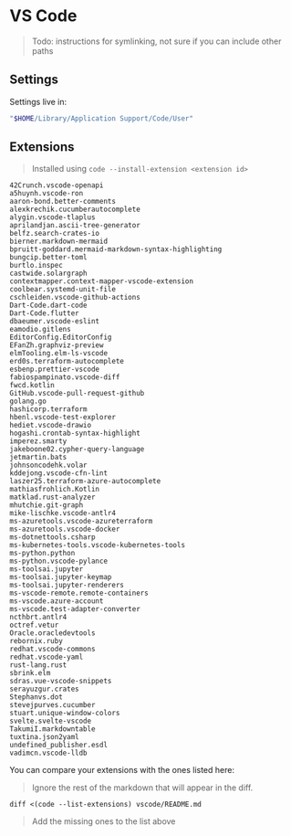 # VS Code

> Todo: instructions for symlinking, not sure if you can include other paths

## Settings

Settings live in:

```sh
"$HOME/Library/Application Support/Code/User"
```

## Extensions

> Installed using `code --install-extension <extension id>`

```
42Crunch.vscode-openapi
a5huynh.vscode-ron
aaron-bond.better-comments
alexkrechik.cucumberautocomplete
alygin.vscode-tlaplus
aprilandjan.ascii-tree-generator
belfz.search-crates-io
bierner.markdown-mermaid
bpruitt-goddard.mermaid-markdown-syntax-highlighting
bungcip.better-toml
burtlo.inspec
castwide.solargraph
contextmapper.context-mapper-vscode-extension
coolbear.systemd-unit-file
cschleiden.vscode-github-actions
Dart-Code.dart-code
Dart-Code.flutter
dbaeumer.vscode-eslint
eamodio.gitlens
EditorConfig.EditorConfig
EFanZh.graphviz-preview
elmTooling.elm-ls-vscode
erd0s.terraform-autocomplete
esbenp.prettier-vscode
fabiospampinato.vscode-diff
fwcd.kotlin
GitHub.vscode-pull-request-github
golang.go
hashicorp.terraform
hbenl.vscode-test-explorer
hediet.vscode-drawio
hogashi.crontab-syntax-highlight
imperez.smarty
jakeboone02.cypher-query-language
jetmartin.bats
johnsoncodehk.volar
kddejong.vscode-cfn-lint
laszer25.terraform-azure-autocomplete
mathiasfrohlich.Kotlin
matklad.rust-analyzer
mhutchie.git-graph
mike-lischke.vscode-antlr4
ms-azuretools.vscode-azureterraform
ms-azuretools.vscode-docker
ms-dotnettools.csharp
ms-kubernetes-tools.vscode-kubernetes-tools
ms-python.python
ms-python.vscode-pylance
ms-toolsai.jupyter
ms-toolsai.jupyter-keymap
ms-toolsai.jupyter-renderers
ms-vscode-remote.remote-containers
ms-vscode.azure-account
ms-vscode.test-adapter-converter
ncthbrt.antlr4
octref.vetur
Oracle.oracledevtools
rebornix.ruby
redhat.vscode-commons
redhat.vscode-yaml
rust-lang.rust
sbrink.elm
sdras.vue-vscode-snippets
serayuzgur.crates
Stephanvs.dot
stevejpurves.cucumber
stuart.unique-window-colors
svelte.svelte-vscode
TakumiI.markdowntable
tuxtina.json2yaml
undefined_publisher.esdl
vadimcn.vscode-lldb
```

You can compare your extensions with the ones listed here:

> Ignore the rest of the markdown that will appear in the diff.

```
diff <(code --list-extensions) vscode/README.md
```

> Add the missing ones to the list above
